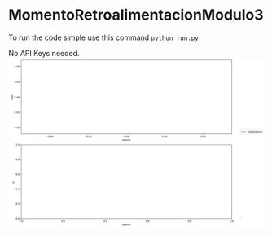# MomentoRetroalimentacionModulo3
To run the code simple use this command
`python run.py`

No API Keys needed.
![alt text](training.png "Training Graph")

